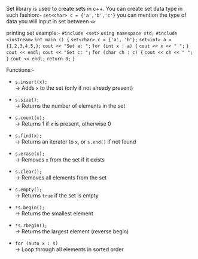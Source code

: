 Set library is used to create sets in c++.
You can create set data type in such fashion:- 
`set<char> c = {'a','b','c'}`
you can mention the type of data you will input in set between `<>` 

printing set example:-
`#include <set>`
`using namespace std;`
`#include <iostream>`
`int main () {`
`set<char> c = {'a', 'b'};`
`set<int> a = {1,2,3,4,5,};`
`cout << "Set a: ";`
`for (int x : a) {`
`cout << x << " ";`
`}`
`cout << endl;`
`cout << "Set c: ";`
`for (char ch : c) {`
`cout << ch << " ";`
`}`
`cout << endl;`
`return 0;`
`}`

Functions:- 
- `s.insert(x);`  
    → Adds `x` to the set (only if not already present)
    
- `s.size();`  
    → Returns the number of elements in the set
    
- `s.count(x);`  
    → Returns 1 if `x` is present, otherwise 0
    
- `s.find(x);`  
    → Returns an iterator to `x`, or `s.end()` if not found
    
- `s.erase(x);`  
    → Removes `x` from the set if it exists
    
- `s.clear();`  
    → Removes all elements from the set
    
- `s.empty();`  
    → Returns `true` if the set is empty
    
- `*s.begin();`  
    → Returns the smallest element
    
- `*s.rbegin();`  
    → Returns the largest element (reverse begin)
    
- `for (auto x : s)`  
    → Loop through all elements in sorted order